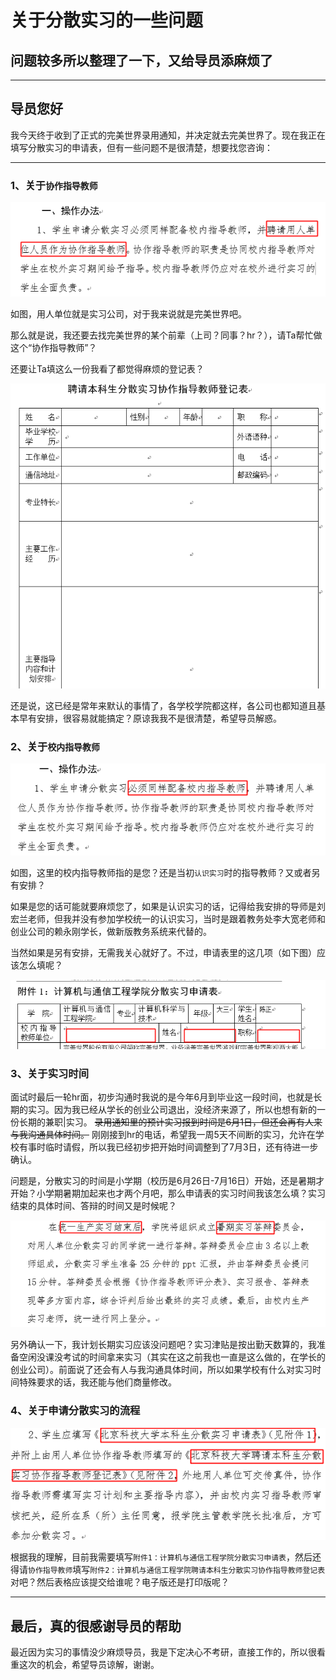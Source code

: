 # 关于分散实习的一些问题
## 问题较多所以整理了一下，又给导员添麻烦了

***

## 导员您好

我今天终于收到了正式的完美世界录用通知，并决定就去完美世界了。现在我正在填写分散实习的申请表，但有一些问题不是很清楚，想要找您咨询：

***

### 1、关于`协作指导教师`

![协作指导教师](./screenshot/协作指导教师.png)

如图，用人单位就是实习公司，对于我来说就是完美世界吧。

那么就是说，我还要去找完美世界的某个前辈（上司？同事？hr？），请Ta帮忙做这个“协作指导教师”？

还要让Ta填这么一份我看了都觉得麻烦的登记表？

![指导教师登记表](./screenshot/指导教师登记表.png)

还是说，这已经是常年来默认的事情了，各学校学院都这样，各公司也都知道且基本早有安排，很容易就能搞定？原谅我我不是很清楚，希望导员解惑。


### 2、关于`校内指导教师`

![校内指导教师](./screenshot/校内指导教师.png)

如图，这里的校内指导教师指的是您？还是当初`认识实习`时的指导教师？又或者另有安排？

如果是您的话可能就要麻烦您了，如果是认识实习的话，记得给我安排的导师是刘宏兰老师，但我并没有参加学校统一的认识实习，当时是跟着教务处李大宽老师和创业公司的赖永刚学长，做新版教务系统来代替的。

当然如果是另有安排，无需我关心就好了。不过，申请表里的这几项（如下图）应该怎么填呢？

![协作指导教师怎么填](./screenshot/协作指导教师怎么填.png)


### 3、关于实习时间

面试时最后一轮hr面，初步沟通时我说的是今年6月到毕业这一段时间，也就是长期的实习。因为我已经从学长的创业公司退出，没经济来源了，所以也想有新的一份长期的兼职|实习。 ~~录用通知里的预计实习报到时间是6月1日，但还会再有人来与我沟通具体时间。~~ 刚刚接到hr的电话，希望我一周5天不间断的实习，允许在学校有事时临时请假，所以我已经初步把开始时间调整到了7月3日，还有待进一步确认。

问题是，分散实习的时间是小学期（校历是6月26日-7月16日）开始，还是暑期才开始？小学期暑期加起来也才两个月吧，那么申请表的实习时间我该怎么填？实习结束的具体时间、答辩的时间又是时候呢？

![实习结束答辩](./screenshot/实习结束答辩.png)

另外确认一下，我计划长期实习应该没问题吧？实习津贴是按出勤天数算的，我准备空闲没课没考试的时间拿来实习（其实在这之前我也一直是这么做的，在学长的创业公司）。前面说了还会有人与我沟通具体时间，所以如果学校有什么对实习时间特殊要求的话，我还能与他们商量修改。

### 4、关于申请分散实习的流程

![申请流程](./screenshot/申请流程.png)

根据我的理解，目前我需要填写`附件1：计算机与通信工程学院分散实习申请表`，然后还得请`协作指导教师`填写`附件2：计算机与通信工程学院聘请本科生分散实习协作指导教师登记表`对吧？然后表格应该提交给谁呢？电子版还是打印版呢？

***

## 最后，真的很感谢导员的帮助

最近因为实习的事情没少麻烦导员，我是下定决心不考研，直接工作的，所以很看重这次的机会，希望导员谅解，谢谢。
